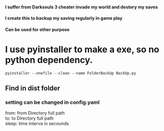 #### I suffer from Darksouls 3 cheater invade my world and destory my saves  
#### I create this to backup my saving regularly in game play  
#### Can be used for other purpose  

# I use pyinstaller to make a exe, so no python dependency.  
`pyinstaller --onefile --clean --name FolderBackUp BackUp.py`
## Find in dist folder  

### setting can be changed in config.yaml  
from:   from Directory full path  
to:     to Directory full path  
sleep:  time interva in secounds  

